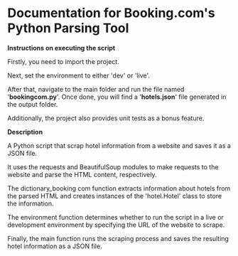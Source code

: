#  Documentation for Booking.com's Python Parsing Tool


**Instructions on executing the script** 

Firstly, you need to import the project.

Next, set the environment to either 'dev' or 'live'.

After that, navigate to the main folder and run the file named '**bookingcom.py**'. Once done, you will find a '**hotels.json**' file generated in the output folder.

Additionally, the project also provides unit tests as a bonus feature.



**Description**


A Python script that scrap hotel information from a website and saves it as a JSON file. 

It uses the requests and BeautifulSoup modules to make requests to the website and parse the HTML content, respectively. 

The dictionary_booking com function extracts information about hotels from the parsed HTML and creates instances of the 'hotel.Hotel' class to store the information. 

The environment function determines whether to run the script in a live or development environment by specifying the URL of the website to scrape. 

Finally, the main function runs the scraping process and saves the resulting hotel information as a JSON file.

